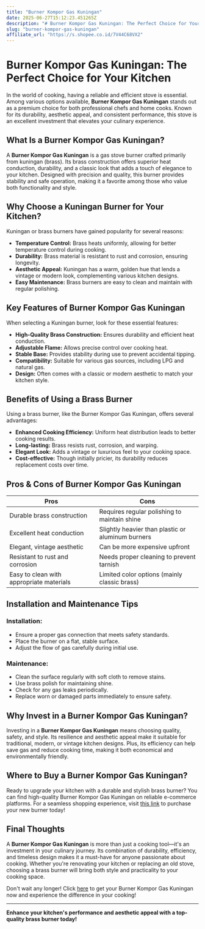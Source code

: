 ```yaml
---
title: "Burner Kompor Gas Kuningan"
date: 2025-06-27T15:12:23.451265Z
description: "# Burner Kompor Gas Kuningan: The Perfect Choice for Your Kitchen..."
slug: "burner-kompor-gas-kuningan"
affiliate_url: "https://s.shopee.co.id/7V44C68VX2"
---
```

# Burner Kompor Gas Kuningan: The Perfect Choice for Your Kitchen

In the world of cooking, having a reliable and efficient stove is essential. Among various options available, **Burner Kompor Gas Kuningan** stands out as a premium choice for both professional chefs and home cooks. Known for its durability, aesthetic appeal, and consistent performance, this stove is an excellent investment that elevates your culinary experience.

## What Is a Burner Kompor Gas Kuningan?

A **Burner Kompor Gas Kuningan** is a gas stove burner crafted primarily from kuningan (brass). Its brass construction offers superior heat conduction, durability, and a classic look that adds a touch of elegance to your kitchen. Designed with precision and quality, this burner provides stability and safe operation, making it a favorite among those who value both functionality and style.

## Why Choose a Kuningan Burner for Your Kitchen?

Kuningan or brass burners have gained popularity for several reasons:
- **Temperature Control:** Brass heats uniformly, allowing for better temperature control during cooking.
- **Durability:** Brass material is resistant to rust and corrosion, ensuring longevity.
- **Aesthetic Appeal:** Kuningan has a warm, golden hue that lends a vintage or modern look, complementing various kitchen designs.
- **Easy Maintenance:** Brass burners are easy to clean and maintain with regular polishing.

## Key Features of Burner Kompor Gas Kuningan

When selecting a Kuningan burner, look for these essential features:
- **High-Quality Brass Construction:** Ensures durability and efficient heat conduction.
- **Adjustable Flame:** Allows precise control over cooking heat.
- **Stable Base:** Provides stability during use to prevent accidental tipping.
- **Compatibility:** Suitable for various gas sources, including LPG and natural gas.
- **Design:** Often comes with a classic or modern aesthetic to match your kitchen style.

## Benefits of Using a Brass Burner

Using a brass burner, like the Burner Kompor Gas Kuningan, offers several advantages:
- **Enhanced Cooking Efficiency:** Uniform heat distribution leads to better cooking results.
- **Long-lasting:** Brass resists rust, corrosion, and warping.
- **Elegant Look:** Adds a vintage or luxurious feel to your cooking space.
- **Cost-effective:** Though initially pricier, its durability reduces replacement costs over time.

## Pros & Cons of Burner Kompor Gas Kuningan

| Pros                                              | Cons                                          |
|---------------------------------------------------|----------------------------------------------|
| Durable brass construction                        | Requires regular polishing to maintain shine|
| Excellent heat conduction                         | Slightly heavier than plastic or aluminum burners |
| Elegant, vintage aesthetic                        | Can be more expensive upfront             |
| Resistant to rust and corrosion                   | Needs proper cleaning to prevent tarnish |
| Easy to clean with appropriate materials          | Limited color options (mainly classic brass) |

## Installation and Maintenance Tips

### Installation:
- Ensure a proper gas connection that meets safety standards.
- Place the burner on a flat, stable surface.
- Adjust the flow of gas carefully during initial use.

### Maintenance:
- Clean the surface regularly with soft cloth to remove stains.
- Use brass polish for maintaining shine.
- Check for any gas leaks periodically.
- Replace worn or damaged parts immediately to ensure safety.

## Why Invest in a Burner Kompor Gas Kuningan?

Investing in a **Burner Kompor Gas Kuningan** means choosing quality, safety, and style. Its resilience and aesthetic appeal make it suitable for traditional, modern, or vintage kitchen designs. Plus, its efficiency can help save gas and reduce cooking time, making it both economical and environmentally friendly.

## Where to Buy a Burner Kompor Gas Kuningan?

Ready to upgrade your kitchen with a durable and stylish brass burner? You can find high-quality Burner Kompor Gas Kuningan on reliable e-commerce platforms. For a seamless shopping experience, visit [this link](https://s.shopee.co.id/7V44C68VX2) to purchase your new burner today!

## Final Thoughts

A **Burner Kompor Gas Kuningan** is more than just a cooking tool—it's an investment in your culinary journey. Its combination of durability, efficiency, and timeless design makes it a must-have for anyone passionate about cooking. Whether you're renovating your kitchen or replacing an old stove, choosing a brass burner will bring both style and practicality to your cooking space.

Don't wait any longer! Click [here](https://s.shopee.co.id/7V44C68VX2) to get your Burner Kompor Gas Kuningan now and experience the difference in your cooking!

---

**Enhance your kitchen's performance and aesthetic appeal with a top-quality brass burner today!**
